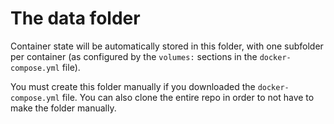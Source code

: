 # The data folder

Container state will be automatically stored in this folder, with one subfolder per container (as configured by the `volumes:` sections in the `docker-compose.yml` file).

You must create this folder manually if you downloaded the `docker-compose.yml` file. You can also clone the entire repo in order to not have to make the folder manually.
